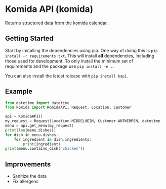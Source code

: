 # Komida API (komida)

Returns structured data from the [komida calendar][calendar].

## Getting Started

Start by installing the dependencies using pip.
One way of doing this is `pip install -r requirements.txt`.
This will install **all** dependencies, including those used for development.
To only install the minimum set of requirements and the package use `pip install -e .`.

You can also install the latest release with `pip install kapi`.

## Example

```python
from datetime import datetime
from komida import KomidaAPI, Request, Location, Customer

api = KomidaAPI()
my_request = Request(Location.MIDDELHEIM, Customer.ANTWERPEN, datetime(2024, 10, 1))
menu = api.get_menu(my_request)
print(len(menu.dishes))
for dish in menu.dishes:
    for ingredient in dish.ingredients:
        print(ingredient)
print(menu.contains_dish("chicken"))
```

## Improvements

- Sanitize the data
- Fix allergens

[calendar]: https://app.growzer.be/komida-calendar
